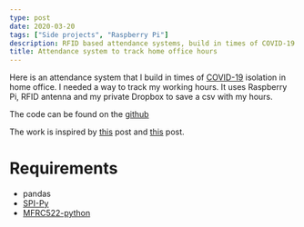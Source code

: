 ```yaml
---
type: post
date: 2020-03-20
tags: ["Side projects", "Raspberry Pi"]
description: RFID based attendance systems, build in times of COVID-19 isolation to track my working hours.  
title: Attendance system to track home office hours
---
```




Here is an attendance system that I build in times of [COVID-19](https://de.wikipedia.org/wiki/COVID-19) isolation in home office.
I needed a way to track my working hours. It uses Raspberry Pi, RFID antenna and my private Dropbox to save a csv with my hours.

The code can be found on the [github](https://github.com/vvkorz/rfid)

The work is inspired by [this](https://www.deviceplus.com/raspberry-pi/integrate-rfid-module-raspberry-pi/) post and [this](https://pimylifeup.com/raspberry-pi-rfid-rc522/) post.

# Requirements

- pandas
- [SPI-Py](https://github.com/lthiery/SPI-Py)
- [MFRC522-python](https://github.com/mxgxw/MFRC522-python)
